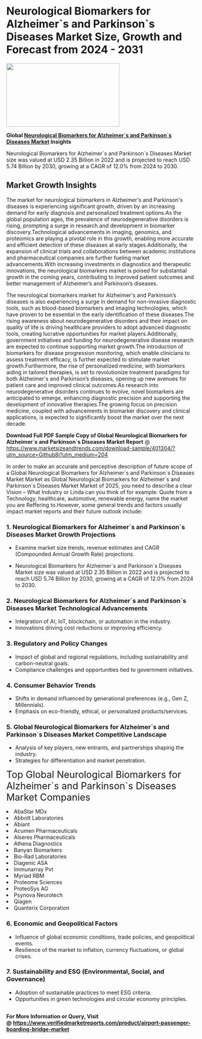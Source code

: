 <H1>Neurological Biomarkers for Alzheimer`s and Parkinson`s Diseases Market Size, Growth and Forecast from 2024 - 2031</H1><img class="aligncenter size-medium wp-image-584254" src="https://thirdeyenews.in/wp-content/uploads/2024/09/Global-Market-Research-300x168.jpeg" alt="" width="300" height="168" /><p><strong>Global&nbsp;<a href="https://www.marketsizeandtrends.com/download-sample/401304/?utm_source=Github8j?utm_medium=204">Neurological Biomarkers for Alzheimer`s and Parkinson`s Diseases Market</a> Insights</strong></p><p>Neurological Biomarkers for Alzheimer`s and Parkinson`s Diseases Market size was valued at USD 2.35 Billion in 2022 and is projected to reach USD 5.74 Billion by 2030, growing at a CAGR of 12.0% from 2024 to 2030.</p><p><h2>Market Growth Insights</h2> <p>The market for neurological biomarkers in Alzheimer's and Parkinson's diseases is experiencing significant growth, driven by an increasing demand for early diagnosis and personalized treatment options.As the global population ages, the prevalence of neurodegenerative disorders is rising, prompting a surge in research and development in biomarker discovery.Technological advancements in imaging, genomics, and proteomics are playing a pivotal role in this growth, enabling more accurate and efficient detection of these diseases at early stages.Additionally, the expansion of clinical trials and collaborations between academic institutions and pharmaceutical companies are further fueling market advancements.With increasing investments in diagnostics and therapeutic innovations, the neurological biomarkers market is poised for substantial growth in the coming years, contributing to improved patient outcomes and better management of Alzheimer’s and Parkinson’s diseases.</p> <p>The neurological biomarkers market for Alzheimer's and Parkinson’s diseases is also experiencing a surge in demand for non-invasive diagnostic tools, such as blood-based biomarkers and imaging technologies, which have proven to be essential in the early identification of these diseases.The rising awareness about neurodegenerative disorders and their impact on quality of life is driving healthcare providers to adopt advanced diagnostic tools, creating lucrative opportunities for market players.Additionally, government initiatives and funding for neurodegenerative disease research are expected to continue supporting market growth.The introduction of biomarkers for disease progression monitoring, which enable clinicians to assess treatment efficacy, is further expected to stimulate market growth.Furthermore, the rise of personalized medicine, with biomarkers aiding in tailored therapies, is set to revolutionize treatment paradigms for both Alzheimer's and Parkinson’s diseases, opening up new avenues for patient care and improved clinical outcomes.As research into neurodegenerative disorders continues to evolve, novel biomarkers are anticipated to emerge, enhancing diagnostic precision and supporting the development of innovative therapies.The growing focus on precision medicine, coupled with advancements in biomarker discovery and clinical applications, is expected to significantly boost the market over the next decade.</p> <p><span class=""><strong>Download Full PDF Sample Copy of Global Neurological Biomarkers for Alzheimer`s and Parkinson`s Diseases Market Report</strong> @ <a href="https://www.marketsizeandtrends.com/download-sample/401304/?utm_source=Github8j?utm_medium=204" target="_blank">https://www.marketsizeandtrends.com/download-sample/401304/?utm_source=Github8j?utm_medium=204</a></span></p><p>In order to make an accurate and perceptive description of future scope of a Global&nbsp;Neurological Biomarkers for Alzheimer`s and Parkinson`s Diseases Market Market as Global&nbsp;Neurological Biomarkers for Alzheimer`s and Parkinson`s Diseases Market Market of 2025, you need to describe a clear Vision &ndash; What Industry or Linda can you think of for example: Quote from a Technology, healthcare, automotive, renewable energy, name the market you are Reffering to.However, some general trends and factors usually impact market reports and their future outlook include:</p><h3>1.&nbsp;<strong>Neurological Biomarkers for Alzheimer`s and Parkinson`s Diseases Market Growth Projections</strong></h3><ul><li>Examine market size trends, revenue estimates and CAGR (Compounded Annual Growth Rate) projections.</li><li><p>Neurological Biomarkers for Alzheimer`s and Parkinson`s Diseases Market size was valued at USD 2.35 Billion in 2022 and is projected to reach USD 5.74 Billion by 2030, growing at a CAGR of 12.0% from 2024 to 2030.</p></li></ul><h3>2.&nbsp;<strong>Neurological Biomarkers for Alzheimer`s and Parkinson`s Diseases Market Technological Advancements</strong></h3><ul><li>Integration of AI, IoT, blockchain, or automation in the industry.</li><li>Innovations driving cost reductions or improving efficiency.</li></ul><h3>3.&nbsp;<strong>Regulatory and Policy Changes</strong></h3><ul><li>Impact of global and regional regulations, including sustainability and carbon-neutral goals.</li><li>Compliance challenges and opportunities tied to government initiatives.</li></ul><h3>4.&nbsp;<strong>Consumer Behavior Trends</strong></h3><ul><li>Shifts in demand influenced by generational preferences (e.g., Gen Z, Millennials).</li><li>Emphasis on eco-friendly, ethical, or personalized products/services.</li></ul><h3>5.&nbsp;<strong>Global Neurological Biomarkers for Alzheimer`s and Parkinson`s Diseases Market Competitive Landscape</strong></h3><ul><li>Analysis of key players, new entrants, and partnerships shaping the industry.</li><li>Strategies for differentiation and market penetration.</li></ul><p data-pm-slice="1 1 []"><span style="color: inherit; font-family: inherit; font-size: 25px;">Top Global Neurological Biomarkers for Alzheimer`s and Parkinson`s Diseases Market Companies</span></p><div class="" data-test-id=""><p><li>AbaStar MDx</li><li> Abbott Laboratories</li><li> Abiant</li><li> Acumen Pharmaceuticals</li><li> Alseres Pharmaceuticals</li><li> Athena Diagnostics</li><li> Banyan Biomarkers</li><li> Bio-Rad Laboratories</li><li> Diagenic ASA</li><li> Immunarray Pvt</li><li> Myriad RBM</li><li> Proteome Sciences</li><li> ProteoSys AG</li><li> Psynova Neurotech</li><li> Qiagen</li><li> Quanterix Corporation</li></p></div><h3>6.&nbsp;<strong>Economic and Geopolitical Factors</strong></h3><ul><li>Influence of global economic conditions, trade policies, and geopolitical events.</li><li>Resilience of the market to inflation, currency fluctuations, or global crises.</li></ul><h3>7.&nbsp;<strong>Sustainability and ESG (Environmental, Social, and Governance)</strong></h3><ul><li>Adoption of sustainable practices to meet ESG criteria.</li><li>Opportunities in green technologies and circular economy principles.</li></ul><h2><strong style="font-size: 14px;">For More Information or Query, Visit @&nbsp;</strong><a style="background-color: #ffffff; font-size: 14px;" href="https://www.marketsizeandtrends.com/report/neurological-biomarkers-for-alzheimer-s-and-parkinson-s-diseases-market/" target="_blank">https://www.verifiedmarketreports.com/product/airport-passenger-boarding-bridge-market</a></h2>